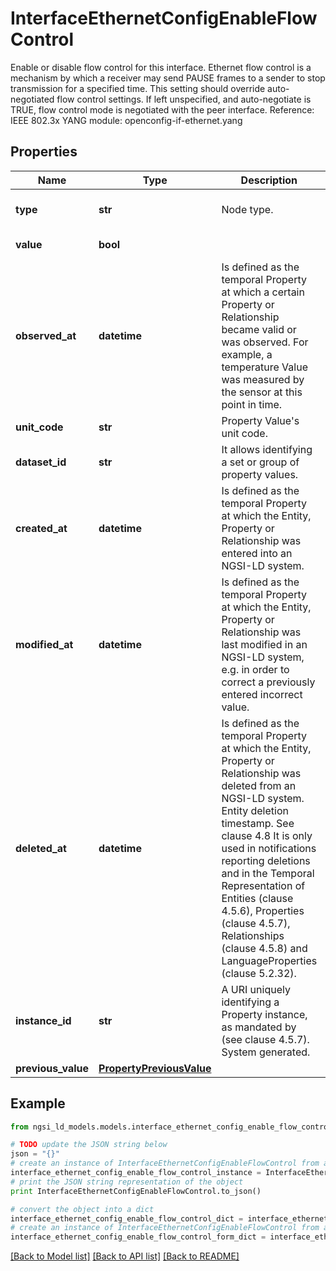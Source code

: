 # InterfaceEthernetConfigEnableFlowControl

Enable or disable flow control for this interface. Ethernet flow control is a mechanism by which a receiver may send PAUSE frames to a sender to stop transmission for a specified time.  This setting should override auto-negotiated flow control settings. If left unspecified, and auto-negotiate is TRUE, flow control mode is negotiated with the peer interface.  Reference: IEEE 802.3x  YANG module: openconfig-if-ethernet.yang 

## Properties

Name | Type | Description | Notes
------------ | ------------- | ------------- | -------------
**type** | **str** | Node type.  | [optional] [default to 'Property']
**value** | **bool** |  | [default to False]
**observed_at** | **datetime** | Is defined as the temporal Property at which a certain Property or Relationship became valid or was observed. For example, a temperature Value was measured by the sensor at this point in time.  | [optional] 
**unit_code** | **str** | Property Value&#39;s unit code.  | [optional] 
**dataset_id** | **str** | It allows identifying a set or group of property values.  | [optional] 
**created_at** | **datetime** | Is defined as the temporal Property at which the Entity, Property or Relationship was entered into an NGSI-LD system.  | [optional] [readonly] 
**modified_at** | **datetime** | Is defined as the temporal Property at which the Entity, Property or Relationship was last modified in an NGSI-LD system, e.g. in order to correct a previously entered incorrect value.  | [optional] [readonly] 
**deleted_at** | **datetime** | Is defined as the temporal Property at which the Entity, Property or Relationship was deleted from an NGSI-LD system.  Entity deletion timestamp. See clause 4.8 It is only used in notifications reporting deletions and in the Temporal Representation of Entities (clause 4.5.6), Properties (clause 4.5.7), Relationships (clause 4.5.8) and LanguageProperties (clause 5.2.32).  | [optional] [readonly] 
**instance_id** | **str** | A URI uniquely identifying a Property instance, as mandated by (see clause 4.5.7). System generated.  | [optional] [readonly] 
**previous_value** | [**PropertyPreviousValue**](PropertyPreviousValue.md) |  | [optional] 

## Example

```python
from ngsi_ld_models.models.interface_ethernet_config_enable_flow_control import InterfaceEthernetConfigEnableFlowControl

# TODO update the JSON string below
json = "{}"
# create an instance of InterfaceEthernetConfigEnableFlowControl from a JSON string
interface_ethernet_config_enable_flow_control_instance = InterfaceEthernetConfigEnableFlowControl.from_json(json)
# print the JSON string representation of the object
print InterfaceEthernetConfigEnableFlowControl.to_json()

# convert the object into a dict
interface_ethernet_config_enable_flow_control_dict = interface_ethernet_config_enable_flow_control_instance.to_dict()
# create an instance of InterfaceEthernetConfigEnableFlowControl from a dict
interface_ethernet_config_enable_flow_control_form_dict = interface_ethernet_config_enable_flow_control.from_dict(interface_ethernet_config_enable_flow_control_dict)
```
[[Back to Model list]](../README.md#documentation-for-models) [[Back to API list]](../README.md#documentation-for-api-endpoints) [[Back to README]](../README.md)


